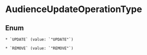 
# AudienceUpdateOperationType

## Enum


    * `UPDATE` (value: `"UPDATE"`)

    * `REMOVE` (value: `"REMOVE"`)



